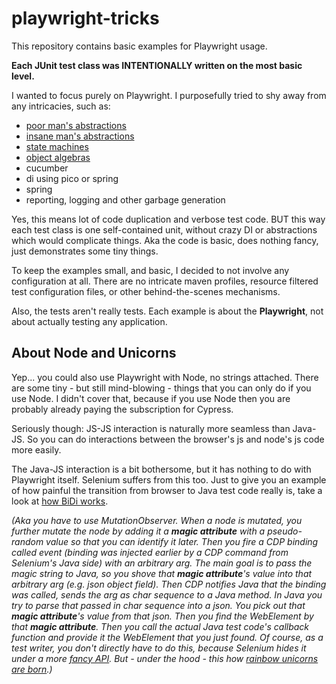 # playwright-tricks

This repository contains basic examples for Playwright usage.

**Each JUnit test class was INTENTIONALLY written on the most basic level.**

I wanted to focus purely on Playwright.
I purposefully tried to shy away from any intricacies, such as:
- [poor man's abstractions](https://refactoring.guru/design-patterns/abstract-factory)
- [insane man's abstractions](https://www.vavr.io/)
- [state machines](https://youtu.be/boBD1qhCQ94)
- [object algebras](https://blog.acolyer.org/2015/11/13/scrap-your-boilerplate-with-object-algebras/)
- cucumber
- di using pico or spring
- spring
- reporting, logging and other garbage generation

Yes, this means lot of code duplication and verbose test code.
BUT this way each test class is one self-contained unit, without crazy DI or abstractions which would complicate things.
Aka the code is basic, does nothing fancy, just demonstrates some tiny things.
 
To keep the examples small, and basic, I decided to not involve any configuration at all.
There are no intricate maven profiles, resource filtered test configuration files,
or other behind-the-scenes mechanisms.

Also, the tests aren't really tests.
Each example is about the **Playwright**, not about actually testing any application.

## About Node and Unicorns

Yep... you could also use Playwright with Node, no strings attached.
There are some tiny - but still mind-blowing - things that you can only do if you use Node.
I didn't cover that, because if you use Node then you are probably already paying the subscription for Cypress.

Seriously though: JS-JS interaction is naturally more seamless than Java-JS.
So you can do interactions between the browser's js and node's js code more easily.

The Java-JS interaction is a bit bothersome, but it has nothing to do with Playwright itself.
Selenium suffers from this too.
Just to give you an example of how painful the transition from browser to Java test code really is, 
take a look at [how BiDi works](https://github.com/SeleniumHQ/selenium/blob/selenium-4.4.0/javascript/cdp-support/mutation-listener.js).

*(Aka you have to use MutationObserver.
When a node is mutated, you further mutate the node by adding it a **magic attribute** with a pseudo-random value so that you can identify it later.
Then you fire a CDP binding called event (binding was injected earlier by a CDP command from Selenium's Java side) with an arbitrary arg.
The main goal is to pass the magic string to Java, so you shove that **magic attribute**'s value into that arbitrary arg (e.g. json object field).
Then CDP notifies Java that the binding was called, 
sends the arg as char sequence to a Java method.
In Java you try to parse that passed in char sequence into a json.
You pick out that **magic attribute**'s value from that json.
Then you find the WebElement by that **magic attribute**.
Then you call the actual Java test code's callback function and provide it the WebElement that you just found.
Of course, as a test writer, you don't directly have to do this, because Selenium hides it under a more [fancy API](https://www.selenium.dev/documentation/webdriver/bidirectional/bidi_api/#mutation-observation).
But - under the hood - this how [rainbow unicorns are born](https://youtu.be/BcvWH7K1LlA).)*